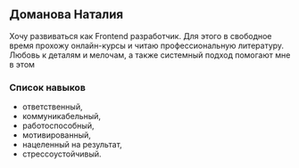 ## Доманова Наталия

Хочу развиваться как Frontend разработчик. Для этого в свободное время прохожу онлайн-курсы и читаю профессиональную литературу. Любовь к деталям и мелочам, а также системный подход помогают мне в этом

### Список навыков
* ответственный,
* коммуникабельный,
* работоспособный,
* мотивированный,
* нацеленный на результат,
* стрессоустойчивый.